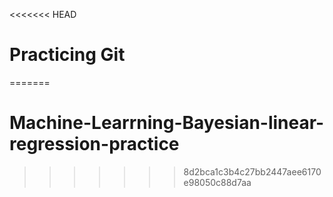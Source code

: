 <<<<<<< HEAD
# Practicing Git
=======
# Machine-Learrning-Bayesian-linear-regression-practice
>>>>>>> 8d2bca1c3b4c27bb2447aee6170e98050c88d7aa
